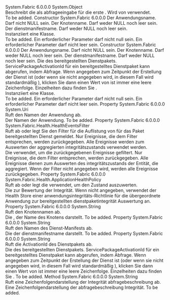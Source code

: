 <Type Name="DeployedServicePackageHealthQueryDescription" FullName="System.Fabric.Description.DeployedServicePackageHealthQueryDescription">
  <TypeSignature Language="C#" Value="public sealed class DeployedServicePackageHealthQueryDescription" />
  <TypeSignature Language="ILAsm" Value=".class public auto ansi sealed beforefieldinit DeployedServicePackageHealthQueryDescription extends System.Object" />
  <TypeSignature Language="DocId" Value="T:System.Fabric.Description.DeployedServicePackageHealthQueryDescription" />
  <TypeSignature Language="VB.NET" Value="Public NotInheritable Class DeployedServicePackageHealthQueryDescription" />
  <TypeSignature Language="F#" Value="type DeployedServicePackageHealthQueryDescription = class" />
  <AssemblyInfo>
    <AssemblyName>System.Fabric</AssemblyName>
    <AssemblyVersion>6.0.0.0</AssemblyVersion>
  </AssemblyInfo>
  <Base>
    <BaseTypeName>System.Object</BaseTypeName>
  </Base>
  <Interfaces />
  <Docs>
    <summary>
      <para>Beschreibt die als abfrageeingabe für die erste <see cref="T:System.Fabric.Health.DeployedServicePackageHealth" />. Wird von <see cref="M:System.Fabric.FabricClient.HealthClient.GetDeployedServicePackageHealthAsync(System.Fabric.Description.DeployedServicePackageHealthQueryDescription)" /> verwendet.</para>
    </summary>
    <remarks>To be added.</remarks>
  </Docs>
  <Members>
    <Member MemberName=".ctor">
      <MemberSignature Language="C#" Value="public DeployedServicePackageHealthQueryDescription (Uri applicationName, string nodeName, string serviceManifestName);" />
      <MemberSignature Language="ILAsm" Value=".method public hidebysig specialname rtspecialname instance void .ctor(class System.Uri applicationName, string nodeName, string serviceManifestName) cil managed" />
      <MemberSignature Language="DocId" Value="M:System.Fabric.Description.DeployedServicePackageHealthQueryDescription.#ctor(System.Uri,System.String,System.String)" />
      <MemberSignature Language="VB.NET" Value="Public Sub New (applicationName As Uri, nodeName As String, serviceManifestName As String)" />
      <MemberSignature Language="F#" Value="new System.Fabric.Description.DeployedServicePackageHealthQueryDescription : Uri * string * string -&gt; System.Fabric.Description.DeployedServicePackageHealthQueryDescription" Usage="new System.Fabric.Description.DeployedServicePackageHealthQueryDescription (applicationName, nodeName, serviceManifestName)" />
      <MemberType>Constructor</MemberType>
      <AssemblyInfo>
        <AssemblyName>System.Fabric</AssemblyName>
        <AssemblyVersion>6.0.0.0</AssemblyVersion>
      </AssemblyInfo>
      <Parameters>
        <Parameter Name="applicationName" Type="System.Uri" />
        <Parameter Name="nodeName" Type="System.String" />
        <Parameter Name="serviceManifestName" Type="System.String" />
      </Parameters>
      <Docs>
        <param name="applicationName">
          <para>Der Anwendungsname. Darf nicht NULL sein.</para>
        </param>
        <param name="nodeName">
          <para>Der Knotenname. Darf weder NULL noch leer sein.</para>
        </param>
        <param name="serviceManifestName">
          <para>Der dienstmanifestname. Darf weder NULL noch leer sein.</para>
        </param>
        <summary>
          <para>Instanziiert eine <see cref="T:System.Fabric.Description.DeployedServicePackageHealthQueryDescription" /> Klasse.</para>
        </summary>
        <remarks>To be added.</remarks>
        <exception cref="T:System.ArgumentNullException">
          <para>Ein erforderlicher Parameter darf nicht null sein.</para>
        </exception>
        <exception cref="T:System.ArgumentException">
          <para>Ein erforderlicher Parameter darf nicht leer sein.</para>
        </exception>
      </Docs>
    </Member>
    <Member MemberName=".ctor">
      <MemberSignature Language="C#" Value="public DeployedServicePackageHealthQueryDescription (Uri applicationName, string nodeName, string serviceManifestName, string servicePackageActivationId);" />
      <MemberSignature Language="ILAsm" Value=".method public hidebysig specialname rtspecialname instance void .ctor(class System.Uri applicationName, string nodeName, string serviceManifestName, string servicePackageActivationId) cil managed" />
      <MemberSignature Language="DocId" Value="M:System.Fabric.Description.DeployedServicePackageHealthQueryDescription.#ctor(System.Uri,System.String,System.String,System.String)" />
      <MemberSignature Language="VB.NET" Value="Public Sub New (applicationName As Uri, nodeName As String, serviceManifestName As String, servicePackageActivationId As String)" />
      <MemberSignature Language="F#" Value="new System.Fabric.Description.DeployedServicePackageHealthQueryDescription : Uri * string * string * string -&gt; System.Fabric.Description.DeployedServicePackageHealthQueryDescription" Usage="new System.Fabric.Description.DeployedServicePackageHealthQueryDescription (applicationName, nodeName, serviceManifestName, servicePackageActivationId)" />
      <MemberType>Constructor</MemberType>
      <AssemblyInfo>
        <AssemblyName>System.Fabric</AssemblyName>
        <AssemblyVersion>6.0.0.0</AssemblyVersion>
      </AssemblyInfo>
      <Parameters>
        <Parameter Name="applicationName" Type="System.Uri" />
        <Parameter Name="nodeName" Type="System.String" />
        <Parameter Name="serviceManifestName" Type="System.String" />
        <Parameter Name="servicePackageActivationId" Type="System.String" />
      </Parameters>
      <Docs>
        <param name="applicationName">
          <para>Der Anwendungsname. Darf nicht NULL sein.</para>
        </param>
        <param name="nodeName">
          <para>Der Knotenname. Darf weder NULL noch leer sein.</para>
        </param>
        <param name="serviceManifestName">
          <para>Der dienstmanifestname. Darf weder NULL noch leer sein.</para>
        </param>
        <param name="servicePackageActivationId">
          <para>
            Die <see cref="P:System.Fabric.Query.DeployedServicePackage.ServicePackageActivationId" /> des bereitgestellten Dienstpakets.
            ServicePackageActivationId für ein bereitgestelltes Dienstpaket kann abgerufen, indem <see cref="M:System.Fabric.FabricClient.QueryClient.GetDeployedServicePackageListAsync(System.String,System.Uri)" /> Abfrage. 
            </para>
          <para>
            Wenn <see cref="T:System.Fabric.Description.ServicePackageActivationMode" /> angegeben zum Zeitpunkt der Erstellung der Dienst ist <see cref="F:System.Fabric.Description.ServicePackageActivationMode.SharedProcess" /> (oder wenn sie nicht angegeben wird, in diesem Fall wird standardmäßig <see cref="F:System.Fabric.Description.ServicePackageActivationMode.SharedProcess" />), klicken Sie dann einen Wert von <see cref="P:System.Fabric.Query.DeployedServicePackage.ServicePackageActivationId" /> ist immer eine leere Zeichenfolge.
            Einzelheiten dazu finden Sie <see cref="T:System.Fabric.Description.ServicePackageActivationMode" />.
            </para>
        </param>
        <summary>
          <para>Instanziiert eine <see cref="T:System.Fabric.Description.DeployedServicePackageHealthQueryDescription" /> Klasse.</para>
        </summary>
        <remarks>To be added.</remarks>
        <exception cref="T:System.ArgumentNullException">
          <para>Ein erforderlicher Parameter darf nicht null sein.</para>
        </exception>
        <exception cref="T:System.ArgumentException">
          <para>Ein erforderlicher Parameter darf nicht leer sein.</para>
        </exception>
      </Docs>
    </Member>
    <Member MemberName="ApplicationName">
      <MemberSignature Language="C#" Value="public Uri ApplicationName { get; }" />
      <MemberSignature Language="ILAsm" Value=".property instance class System.Uri ApplicationName" />
      <MemberSignature Language="DocId" Value="P:System.Fabric.Description.DeployedServicePackageHealthQueryDescription.ApplicationName" />
      <MemberSignature Language="VB.NET" Value="Public ReadOnly Property ApplicationName As Uri" />
      <MemberSignature Language="F#" Value="member this.ApplicationName : Uri" Usage="System.Fabric.Description.DeployedServicePackageHealthQueryDescription.ApplicationName" />
      <MemberType>Property</MemberType>
      <AssemblyInfo>
        <AssemblyName>System.Fabric</AssemblyName>
        <AssemblyVersion>6.0.0.0</AssemblyVersion>
      </AssemblyInfo>
      <ReturnValue>
        <ReturnType>System.Uri</ReturnType>
      </ReturnValue>
      <Docs>
        <summary>
          <para>Ruft den Namen der Anwendung ab.</para>
        </summary>
        <value>
          <para>Der Namen der Anwendung.</para>
        </value>
        <remarks>To be added.</remarks>
      </Docs>
    </Member>
    <Member MemberName="EventsFilter">
      <MemberSignature Language="C#" Value="public System.Fabric.Health.HealthEventsFilter EventsFilter { get; set; }" />
      <MemberSignature Language="ILAsm" Value=".property instance class System.Fabric.Health.HealthEventsFilter EventsFilter" />
      <MemberSignature Language="DocId" Value="P:System.Fabric.Description.DeployedServicePackageHealthQueryDescription.EventsFilter" />
      <MemberSignature Language="VB.NET" Value="Public Property EventsFilter As HealthEventsFilter" />
      <MemberSignature Language="F#" Value="member this.EventsFilter : System.Fabric.Health.HealthEventsFilter with get, set" Usage="System.Fabric.Description.DeployedServicePackageHealthQueryDescription.EventsFilter" />
      <MemberType>Property</MemberType>
      <AssemblyInfo>
        <AssemblyName>System.Fabric</AssemblyName>
        <AssemblyVersion>6.0.0.0</AssemblyVersion>
      </AssemblyInfo>
      <ReturnValue>
        <ReturnType>System.Fabric.Health.HealthEventsFilter</ReturnType>
      </ReturnValue>
      <Docs>
        <summary>
          <para>Ruft ab oder legt Sie den Filter für die Auflistung von <see cref="T:System.Fabric.Health.HealthEvent" /> für das Paket bereitgestellten Dienst gemeldet. Nur Ereignisse, die dem Filter entsprechen, werden zurückgegeben. Alle Ereignisse werden zum Auswerten der aggregierten integritätszustands verwendet werden.</para>
        </summary>
        <value>
          <para>Die <see cref="T:System.Fabric.Health.HealthEventsFilter" /> verwendet, um die zurückgegebenen Ereignisse gefiltert.</para>
        </value>
        <remarks>
          <para> Nur Ereignisse, die dem Filter entsprechen, werden zurückgegeben. Alle Ereignisse dienen zum Auswerten des integritätszustands der Entität, die aggregiert.
            Wenn der Filter nicht angegeben wird, werden alle Ereignisse zurückgegeben.</para>
        </remarks>
      </Docs>
    </Member>
    <Member MemberName="HealthPolicy">
      <MemberSignature Language="C#" Value="public System.Fabric.Health.ApplicationHealthPolicy HealthPolicy { get; set; }" />
      <MemberSignature Language="ILAsm" Value=".property instance class System.Fabric.Health.ApplicationHealthPolicy HealthPolicy" />
      <MemberSignature Language="DocId" Value="P:System.Fabric.Description.DeployedServicePackageHealthQueryDescription.HealthPolicy" />
      <MemberSignature Language="VB.NET" Value="Public Property HealthPolicy As ApplicationHealthPolicy" />
      <MemberSignature Language="F#" Value="member this.HealthPolicy : System.Fabric.Health.ApplicationHealthPolicy with get, set" Usage="System.Fabric.Description.DeployedServicePackageHealthQueryDescription.HealthPolicy" />
      <MemberType>Property</MemberType>
      <AssemblyInfo>
        <AssemblyName>System.Fabric</AssemblyName>
        <AssemblyVersion>6.0.0.0</AssemblyVersion>
      </AssemblyInfo>
      <ReturnValue>
        <ReturnType>System.Fabric.Health.ApplicationHealthPolicy</ReturnType>
      </ReturnValue>
      <Docs>
        <summary>
          <para>Ruft ab oder legt die <see cref="T:System.Fabric.Health.ApplicationHealthPolicy" /> verwendet, um den Zustand auszuwerten.</para>
        </summary>
        <value>
          <para>Die <see cref="T:System.Fabric.Health.ApplicationHealthPolicy" /> zur Bewertung der Integrität.</para>
        </value>
        <remarks>Wenn nicht angegeben, verwendet der Health Store einer anwendungsintegritäts-Richtlinie für die übergeordnete Anwendung zur bereitgestellten dienstpaketintegrität Auswertung an.</remarks>
      </Docs>
    </Member>
    <Member MemberName="NodeName">
      <MemberSignature Language="C#" Value="public string NodeName { get; }" />
      <MemberSignature Language="ILAsm" Value=".property instance string NodeName" />
      <MemberSignature Language="DocId" Value="P:System.Fabric.Description.DeployedServicePackageHealthQueryDescription.NodeName" />
      <MemberSignature Language="VB.NET" Value="Public ReadOnly Property NodeName As String" />
      <MemberSignature Language="F#" Value="member this.NodeName : string" Usage="System.Fabric.Description.DeployedServicePackageHealthQueryDescription.NodeName" />
      <MemberType>Property</MemberType>
      <AssemblyInfo>
        <AssemblyName>System.Fabric</AssemblyName>
        <AssemblyVersion>6.0.0.0</AssemblyVersion>
      </AssemblyInfo>
      <ReturnValue>
        <ReturnType>System.String</ReturnType>
      </ReturnValue>
      <Docs>
        <summary>
          <para>Ruft den Knotennamen ab.</para>
        </summary>
        <value>
          <para>Die <see cref="T:System.String" /> , der Name des Knotens darstellt.</para>
        </value>
        <remarks>To be added.</remarks>
      </Docs>
    </Member>
    <Member MemberName="ServiceManifestName">
      <MemberSignature Language="C#" Value="public string ServiceManifestName { get; }" />
      <MemberSignature Language="ILAsm" Value=".property instance string ServiceManifestName" />
      <MemberSignature Language="DocId" Value="P:System.Fabric.Description.DeployedServicePackageHealthQueryDescription.ServiceManifestName" />
      <MemberSignature Language="VB.NET" Value="Public ReadOnly Property ServiceManifestName As String" />
      <MemberSignature Language="F#" Value="member this.ServiceManifestName : string" Usage="System.Fabric.Description.DeployedServicePackageHealthQueryDescription.ServiceManifestName" />
      <MemberType>Property</MemberType>
      <AssemblyInfo>
        <AssemblyName>System.Fabric</AssemblyName>
        <AssemblyVersion>6.0.0.0</AssemblyVersion>
      </AssemblyInfo>
      <ReturnValue>
        <ReturnType>System.String</ReturnType>
      </ReturnValue>
      <Docs>
        <summary>
          <para>Ruft den Namen des Dienst-Manifests ab.</para>
        </summary>
        <value>
          <para>Die <see cref="T:System.String" /> der dienstmanifestname darstellt.</para>
        </value>
        <remarks>To be added.</remarks>
      </Docs>
    </Member>
    <Member MemberName="ServicePackageActivationId">
      <MemberSignature Language="C#" Value="public string ServicePackageActivationId { get; }" />
      <MemberSignature Language="ILAsm" Value=".property instance string ServicePackageActivationId" />
      <MemberSignature Language="DocId" Value="P:System.Fabric.Description.DeployedServicePackageHealthQueryDescription.ServicePackageActivationId" />
      <MemberSignature Language="VB.NET" Value="Public ReadOnly Property ServicePackageActivationId As String" />
      <MemberSignature Language="F#" Value="member this.ServicePackageActivationId : string" Usage="System.Fabric.Description.DeployedServicePackageHealthQueryDescription.ServicePackageActivationId" />
      <MemberType>Property</MemberType>
      <AssemblyInfo>
        <AssemblyName>System.Fabric</AssemblyName>
        <AssemblyVersion>6.0.0.0</AssemblyVersion>
      </AssemblyInfo>
      <ReturnValue>
        <ReturnType>System.String</ReturnType>
      </ReturnValue>
      <Docs>
        <summary>
            Ruft die ActivationId des Dienstpakets ab.
            </summary>
        <value>
          <para>
            Die <see cref="P:System.Fabric.Query.DeployedServicePackage.ServicePackageActivationId" /> des bereitgestellten Dienstpakets. ServicePackageActivationId für ein bereitgestelltes Dienstpaket kann abgerufen, indem <see cref="M:System.Fabric.FabricClient.QueryClient.GetDeployedServicePackageListAsync(System.String,System.Uri)" /> Abfrage. 
            </para>
          <para>
            Wenn <see cref="T:System.Fabric.Description.ServicePackageActivationMode" /> angegeben zum Zeitpunkt der Erstellung der Dienst ist <see cref="F:System.Fabric.Description.ServicePackageActivationMode.SharedProcess" /> (oder wenn sie nicht angegeben wird, in diesem Fall wird standardmäßig <see cref="F:System.Fabric.Description.ServicePackageActivationMode.SharedProcess" />), klicken Sie dann einen Wert von <see cref="P:System.Fabric.Query.DeployedServicePackage.ServicePackageActivationId" /> ist immer eine leere Zeichenfolge.
            Einzelheiten dazu finden Sie <see cref="T:System.Fabric.Description.ServicePackageActivationMode" />. 
            </para>
        </value>
        <remarks>To be added.</remarks>
      </Docs>
    </Member>
    <Member MemberName="ToString">
      <MemberSignature Language="C#" Value="public override string ToString ();" />
      <MemberSignature Language="ILAsm" Value=".method public hidebysig virtual instance string ToString() cil managed" />
      <MemberSignature Language="DocId" Value="M:System.Fabric.Description.DeployedServicePackageHealthQueryDescription.ToString" />
      <MemberSignature Language="VB.NET" Value="Public Overrides Function ToString () As String" />
      <MemberSignature Language="F#" Value="override this.ToString : unit -&gt; string" Usage="deployedServicePackageHealthQueryDescription.ToString " />
      <MemberType>Method</MemberType>
      <AssemblyInfo>
        <AssemblyName>System.Fabric</AssemblyName>
        <AssemblyVersion>6.0.0.0</AssemblyVersion>
      </AssemblyInfo>
      <ReturnValue>
        <ReturnType>System.String</ReturnType>
      </ReturnValue>
      <Parameters />
      <Docs>
        <summary>
            Ruft eine Zeichenfolgendarstellung der Integrität abfragebeschreibung ab.
            </summary>
        <returns>Eine Zeichenfolgendarstellung der abfragebeschreibung Integrität.</returns>
        <remarks>To be added.</remarks>
      </Docs>
    </Member>
  </Members>
</Type>